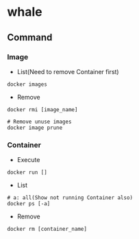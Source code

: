 # whale

## Command

### Image

- List(Need to remove Container first)
```shell
docker images
```

- Remove

```shell
docker rmi [image_name]
```

```shell
# Remove unuse images
docker image prune
```

### Container

- Execute

```shell
docker run []
```

- List

```shell
# a: all(Show not running Container also)
docker ps [-a]
```

- Remove

```
docker rm [container_name]
```
